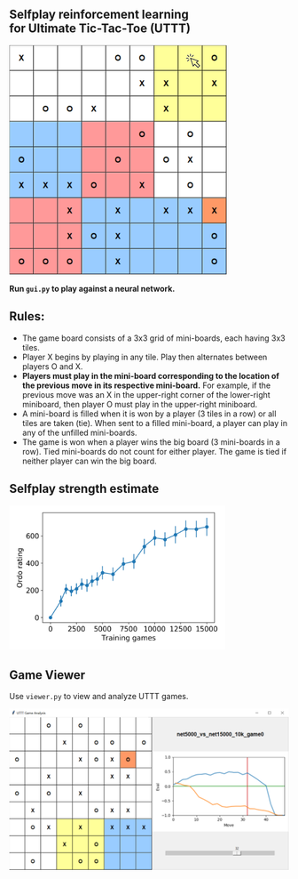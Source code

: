 ## Selfplay reinforcement learning <br/> for Ultimate Tic-Tac-Toe (UTTT)
<p>
<img src="./images/Game_Mouse.png" width="392" height="412">
</p>

**Run `gui.py` to play against a neural network.**

## Rules:
* The game board consists of a 3x3 grid of mini-boards, each having 3x3 tiles.
* Player X begins by playing in any tile. Play then alternates between players O and X.
* **Players must play in the mini-board corresponding to the location of the previous move in its respective mini-board.** For example, if the previous move was an X in the upper-right corner of the lower-right miniboard, then player O must play in the upper-right miniboard.
* A mini-board is filled when it is won by a player (3 tiles in a row) or all tiles are taken (tie). When sent to a filled mini-board, a player can play in any of the unfilled mini-boards.
* The game is won when a player wins the big board (3 mini-boards in a row). Tied mini-boards do not count for either player. The game is tied if neither player can win the big board.

## Selfplay strength estimate
<p>
<img src="./images/Ordo.png" width="390" height="260">
</p>

## Game Viewer
Use `viewer.py` to view and analyze UTTT games.
<p>
<img src="./images/GameViewer.png" width="511" height="290">
</p>
